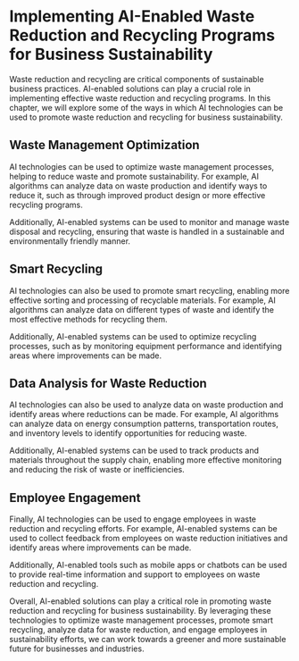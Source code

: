 Implementing AI-Enabled Waste Reduction and Recycling Programs for Business Sustainability
==========================================================================================================================================================

Waste reduction and recycling are critical components of sustainable business practices. AI-enabled solutions can play a crucial role in implementing effective waste reduction and recycling programs. In this chapter, we will explore some of the ways in which AI technologies can be used to promote waste reduction and recycling for business sustainability.

Waste Management Optimization
-----------------------------

AI technologies can be used to optimize waste management processes, helping to reduce waste and promote sustainability. For example, AI algorithms can analyze data on waste production and identify ways to reduce it, such as through improved product design or more effective recycling programs.

Additionally, AI-enabled systems can be used to monitor and manage waste disposal and recycling, ensuring that waste is handled in a sustainable and environmentally friendly manner.

Smart Recycling
---------------

AI technologies can also be used to promote smart recycling, enabling more effective sorting and processing of recyclable materials. For example, AI algorithms can analyze data on different types of waste and identify the most effective methods for recycling them.

Additionally, AI-enabled systems can be used to optimize recycling processes, such as by monitoring equipment performance and identifying areas where improvements can be made.

Data Analysis for Waste Reduction
---------------------------------

AI technologies can also be used to analyze data on waste production and identify areas where reductions can be made. For example, AI algorithms can analyze data on energy consumption patterns, transportation routes, and inventory levels to identify opportunities for reducing waste.

Additionally, AI-enabled systems can be used to track products and materials throughout the supply chain, enabling more effective monitoring and reducing the risk of waste or inefficiencies.

Employee Engagement
-------------------

Finally, AI technologies can be used to engage employees in waste reduction and recycling efforts. For example, AI-enabled systems can be used to collect feedback from employees on waste reduction initiatives and identify areas where improvements can be made.

Additionally, AI-enabled tools such as mobile apps or chatbots can be used to provide real-time information and support to employees on waste reduction and recycling.

Overall, AI-enabled solutions can play a critical role in promoting waste reduction and recycling for business sustainability. By leveraging these technologies to optimize waste management processes, promote smart recycling, analyze data for waste reduction, and engage employees in sustainability efforts, we can work towards a greener and more sustainable future for businesses and industries.
